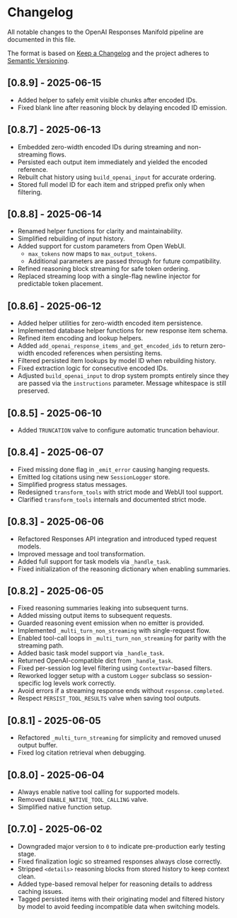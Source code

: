 # Changelog

All notable changes to the OpenAI Responses Manifold pipeline are documented in this file.

The format is based on [Keep a Changelog](https://keepachangelog.com/en/1.1.0/) and the project adheres to [Semantic Versioning](https://semver.org/spec/v2.0.0.html).

## [0.8.9] - 2025-06-15
- Added helper to safely emit visible chunks after encoded IDs.
- Fixed blank line after reasoning block by delaying encoded ID emission.

## [0.8.7] - 2025-06-13
- Embedded zero-width encoded IDs during streaming and non-streaming flows.
- Persisted each output item immediately and yielded the encoded reference.
- Rebuilt chat history using `build_openai_input` for accurate ordering.
- Stored full model ID for each item and stripped prefix only when filtering.

## [0.8.8] - 2025-06-14
- Renamed helper functions for clarity and maintainability.
- Simplified rebuilding of input history.
- Added support for custom parameters from Open WebUI.
  - `max_tokens` now maps to `max_output_tokens`.
  - Additional parameters are passed through for future compatibility.
- Refined reasoning block streaming for safe token ordering.
- Replaced streaming loop with a single-flag newline injector for
  predictable token placement.

## [0.8.6] - 2025-06-12
- Added helper utilities for zero-width encoded item persistence.
- Implemented database helper functions for new response item schema.
- Refined item encoding and lookup helpers.
- Added `add_openai_response_items_and_get_encoded_ids` to return
  zero-width encoded references when persisting items.
- Filtered persisted item lookups by model ID when rebuilding history.
- Fixed extraction logic for consecutive encoded IDs.
- Adjusted `build_openai_input` to drop system prompts entirely since
  they are passed via the `instructions` parameter. Message whitespace
  is still preserved.

## [0.8.5] - 2025-06-10
- Added `TRUNCATION` valve to configure automatic truncation behaviour.

## [0.8.4] - 2025-06-07
- Fixed missing done flag in `_emit_error` causing hanging requests.
- Emitted log citations using new `SessionLogger` store.
- Simplified progress status messages.
- Redesigned `transform_tools` with strict mode and WebUI tool support.
- Clarified `transform_tools` internals and documented strict mode.

## [0.8.3] - 2025-06-06
- Refactored Responses API integration and introduced typed request models.
- Improved message and tool transformation.
- Added full support for task models via `_handle_task`.
- Fixed initialization of the reasoning dictionary when enabling summaries.

## [0.8.2] - 2025-06-05
- Fixed reasoning summaries leaking into subsequent turns.
- Added missing output items to subsequent requests.
- Guarded reasoning event emission when no emitter is provided.
- Implemented `_multi_turn_non_streaming` with single-request flow.
- Enabled tool-call loops in `_multi_turn_non_streaming` for parity with the streaming path.
- Added basic task model support via `_handle_task`.
- Returned OpenAI-compatible dict from `_handle_task`.
- Fixed per-session log level filtering using `ContextVar`-based filters.
- Reworked logger setup with a custom `Logger` subclass so session-specific log levels work correctly.
- Avoid errors if a streaming response ends without `response.completed`.
- Respect `PERSIST_TOOL_RESULTS` valve when saving tool outputs.

## [0.8.1] - 2025-06-05
- Refactored `_multi_turn_streaming` for simplicity and removed unused output buffer.
- Fixed log citation retrieval when debugging.

## [0.8.0] - 2025-06-04
- Always enable native tool calling for supported models.
- Removed `ENABLE_NATIVE_TOOL_CALLING` valve.
- Simplified native function setup.

## [0.7.0] - 2025-06-02
- Downgraded major version to `0` to indicate pre-production early testing stage.
- Fixed finalization logic so streamed responses always close correctly.
- Stripped `<details>` reasoning blocks from stored history to keep context clean.
- Added type-based removal helper for reasoning details to address caching issues.
- Tagged persisted items with their originating model and filtered history by model
  to avoid feeding incompatible data when switching models.
